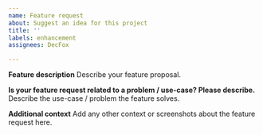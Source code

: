 ```yaml
---
name: Feature request
about: Suggest an idea for this project
title: ''
labels: enhancement
assignees: DecFox

---
```


**Feature description**
Describe your feature proposal.

**Is your feature request related to a problem / use-case? Please describe.**
Describe the use-case / problem the feature solves.

**Additional context**
Add any other context or screenshots about the feature request here.
